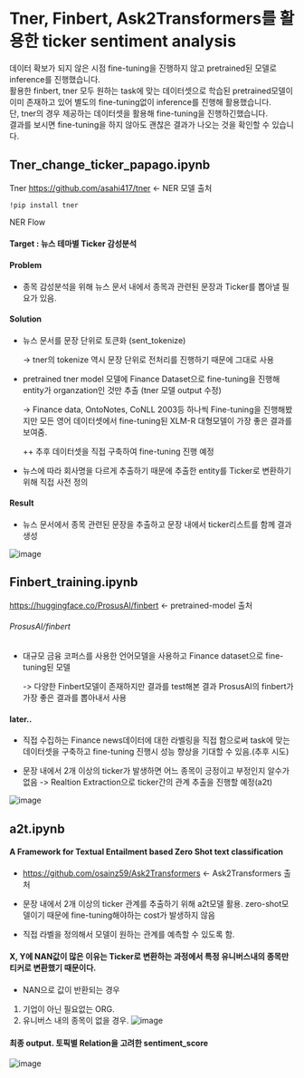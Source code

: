 # Tner, Finbert, Ask2Transformers를 활용한 ticker sentiment analysis

데이터 확보가 되지 않은 시점 fine-tuning을 진행하지 않고 pretrained된 모델로 inference를 진행했습니다.</br>
활용한 finbert, tner 모두 원하는 task에 맞는 데이터셋으로 학습된 pretrained모델이 이미 존재하고 있어 별도의 fine-tuning없이 inference를 진행해 활용했습니다.</br>
단, tner의 경우 제공하는 데이터셋을 활용해 fine-tuning을 진행하긴했습니다.</br>
결과를 보시면 fine-tuning을 하지 않아도 괜찮은 결과가 나오는 것을 확인할 수 있습니다.


## Tner_change_ticker_papago.ipynb

Tner https://github.com/asahi417/tner <- NER 모델 출처

`!pip install tner`

NER Flow

#### Target : 뉴스 테마별 Ticker 감성분석 

#### Problem 
- 종목 감성분석을 위해 뉴스 문서 내에서 종목과 관련된 문장과 Ticker를 뽑아낼 필요가 있음.

#### Solution
- 뉴스 문서를 문장 단위로 토큰화 (sent_tokenize)

  -> tner의 tokenize 역시 문장 단위로 전처리를 진행하기 때문에 그대로 사용

- pretrained tner model 모델에 Finance Dataset으로 fine-tuning을 진행해 entity가 organzation인 것만 추출 (tner 모델 output 수정)

  -> Finance data, OntoNotes, CoNLL 2003등 하나씩 Fine-tuning을 진행해봤지만 모든 영어 데이터셋에서 fine-tuning된 XLM-R 대형모델이 가장 좋은 결과를 보여줌.
    
    ++ 추후 데이터셋을 직접 구축하여 fine-tuning 진행 예정

- 뉴스에 따라 회사명을 다르게 추출하기 때문에 추출한 entity를 Ticker로 변환하기 위해 직접 사전 정의

#### Result
- 뉴스 문서에서 종목 관련된 문장을 추출하고 문장 내에서 ticker리스트를 함께 결과 생성

![image](https://user-images.githubusercontent.com/103553532/178190584-f889df13-f3fa-4daa-b5b3-80686f2a69f9.png)


## Finbert_training.ipynb



https://huggingface.co/ProsusAI/finbert <- pretrained-model 출처

###### ProsusAI/finbert
- 대규모 금융 코퍼스를 사용한 언어모델을 사용하고 Finance dataset으로 fine-tuning된 모델

  -> 다양한 Finbert모델이 존재하지만 결과를 test해본 결과 ProsusAI의 finbert가 가장 좋은 결과를 뽑아내서 사용
  
#### later..
- 직접 수집하는 Finance news데이터에 대한 라벨링을 직접 함으로써 task에 맞는 데이터셋을 구축하고 fine-tuning 진행시 성능 향상을 기대할 수 있음.(추후 시도)

- 문장 내에서 2개 이상의 ticker가 발생하면 어느 종목이 긍정이고 부정인지 알수가 없음 -> Realtion Extraction으로 ticker간의 관계 추출을 진행할 예정(a2t)


![image](https://user-images.githubusercontent.com/103553532/178198490-29f5eed6-eb32-4639-8fea-e8b888009c42.png)

## a2t.ipynb
#### A Framework for Textual Entailment based Zero Shot text classification
- https://github.com/osainz59/Ask2Transformers <- Ask2Transformers 출처

- 문장 내에서 2개 이상의 ticker 관계를 추출하기 위해 a2t모델 활용. zero-shot모델이기 때문에 fine-tuning해야하는 cost가 발생하지 않음
- 직접 라벨을 정의해서 모델이 원하는 관계를 예측할 수 있도록 함.

#### X, Y에 NAN값이 많은 이유는 Ticker로 변환하는 과정에서 특정 유니버스내의 종목만 티커로 변환했기 때문이다.
- NAN으로 값이 반환되는 경우
1. 기업이 아닌 필요없는 ORG.  
2. 유니버스 내의 종목이 없을 경우. 
![image](https://user-images.githubusercontent.com/103553532/187317829-e1ab86f9-d066-4065-8356-264d50e31848.png)

#### 최종 output. 토픽별 Relation을 고려한 sentiment_score
![image](https://user-images.githubusercontent.com/103553532/187317648-5b24b8a4-f7d4-4fa2-98cb-498f8de3c514.png)








